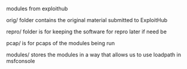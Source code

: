 modules from exploithub

orig/ folder contains the original material submitted to ExploitHub

repro/ folder is for keeping the software for repro later if need be

pcap/ is for pcaps of the modules being run

modules/ stores the modules in a way that allows us to use loadpath in msfconsole
